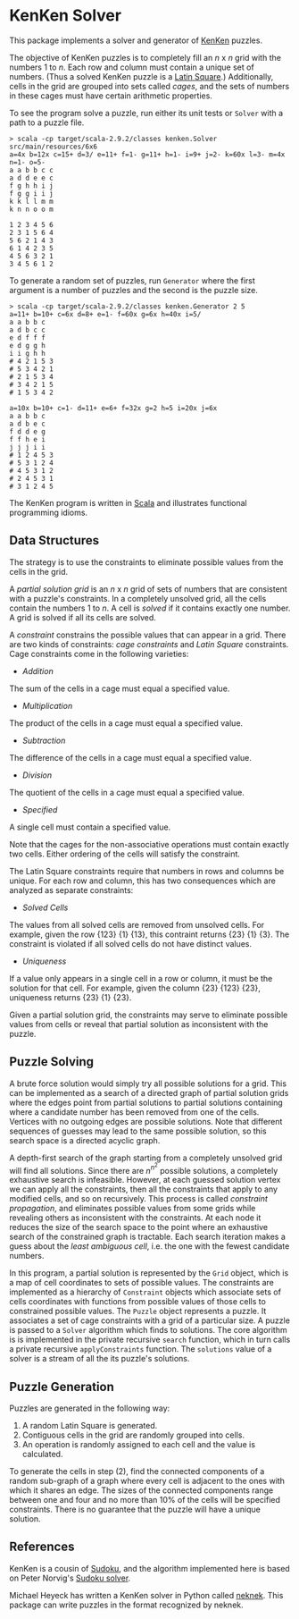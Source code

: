 KenKen Solver
=============

This package implements a solver and generator of [KenKen](http://www.kenken.com) puzzles.

The objective of KenKen puzzles is to completely fill an _n_ x _n_ grid with the numbers 1 to _n_.
Each row and column must contain a unique set of numbers.
(Thus a solved KenKen puzzle is a [Latin Square](http://en.wikipedia.org/wiki/Latin_square).)
Additionally, cells in the grid are grouped into sets called _cages_, and the sets of numbers in these cages must have certain arithmetic properties.

To see the program solve a puzzle, run either its unit tests or `Solver` with a path to a puzzle file.

	> scala -cp target/scala-2.9.2/classes kenken.Solver src/main/resources/6x6
    a=4x b=12x c=15+ d=3/ e=11+ f=1- g=11+ h=1- i=9+ j=2- k=60x l=3- m=4x n=1- o=5-
    a a b b c c
    a d d e e c
    f g h h i j
    f g g i i j
    k k l l m m
    k n n o o m

    1 2 3 4 5 6
    2 3 1 5 6 4
    5 6 2 1 4 3
    6 1 4 2 3 5
    4 5 6 3 2 1
    3 4 5 6 1 2

To generate a random set of puzzles, run `Generator` where the first argument is a number of puzzles and the second is the puzzle size.

	> scala -cp target/scala-2.9.2/classes kenken.Generator 2 5
	a=11+ b=10+ c=6x d=8+ e=1- f=60x g=6x h=40x i=5/
    a a b b c
    a d b c c
    e d f f f
    e d g g h
    i i g h h
    # 4 2 1 5 3
    # 5 3 4 2 1
    # 2 1 5 3 4
    # 3 4 2 1 5
    # 1 5 3 4 2

    a=10x b=10+ c=1- d=11+ e=6+ f=32x g=2 h=5 i=20x j=6x
    a a b b c
    a d b e c
    f d d e g
    f f h e i
    j j j i i
    # 1 2 4 5 3
    # 5 3 1 2 4
    # 4 5 3 1 2
    # 2 4 5 3 1
    # 3 1 2 4 5

The KenKen program is written in [Scala](http://www.scala-lang.org) and illustrates functional programming idioms.

Data Structures
---------------

The strategy is to use the constraints to eliminate possible values from the cells in the grid.

A _partial solution grid_ is an _n_ x _n_ grid of sets of numbers that are consistent with a puzzle's constraints.
In a completely unsolved grid, all the cells contain the numbers 1 to _n_.
A cell is _solved_ if it contains exactly one number.
A grid is solved if all its cells are solved.

A _constraint_ constrains the possible values that can appear in a grid.
There are two kinds of constraints: _cage constraints_ and _Latin Square_ constraints.
Cage constraints come in the following varieties:

* _Addition_

 The sum of the cells in a cage must equal a specified value.
* _Multiplication_

 The product of the cells in a cage must equal a specified value.
* _Subtraction_

 The difference of the cells in a cage must equal a specified value.
* _Division_

 The quotient of the cells in a cage must equal a specified value.
* _Specified_

 A single cell must contain a specified value.

Note that the cages for the non-associative operations must contain exactly two cells.
Either ordering of the cells will satisfy the constraint.

The Latin Square constraints require that numbers in rows and columns be unique.
For each row and column, this has two consequences which are analyzed as separate constraints:

* _Solved Cells_

 The values from all solved cells are removed from unsolved cells.
 For example, given the row {123} {1} {13}, this contraint returns {23} {1} {3}.
 The constraint is violated if all solved cells do not have distinct values.

* _Uniqueness_

 If a value only appears in a single cell in a row or column, it must be the solution for that cell.
 For example, given the column {23} {123} {23}, uniqueness returns {23} {1} {23}.

Given a partial solution grid, the constraints may serve to eliminate possible values from cells or reveal that partial solution as inconsistent with the puzzle.

Puzzle Solving
--------------

A brute force solution would simply try all possible solutions for a grid.
This can be implemented as a search of a directed graph of partial solution grids where the edges point from partial solutions to partial solutions containing where a candidate number has been removed from one of the cells.
Vertices with no outgoing edges are possible solutions.
Note that different sequences of guesses may lead to the same possible solution, so this search space is a directed acyclic graph.

A depth-first search of the graph starting from a completely unsolved grid will find all solutions.
Since there are _n_<sup>_n_<sup>2</sup></sup> possible solutions, a completely exhaustive search is infeasible.
However, at each guessed solution vertex we can apply all the constraints, then all the constraints that apply to any modified cells, and so on recursively.
This process is called _constraint propagation_, and eliminates possible values from some grids while revealing others as inconsistent with the constraints.
At each node it reduces the size of the search space to the point where an exhaustive search of the constrained graph is tractable.
Each search iteration makes a guess about the _least ambiguous cell_, i.e. the one with the fewest candidate numbers.

In this program, a partial solution is represented by the `Grid` object, which is a map of cell coordinates to sets of possible values.
The constraints are implemented as a hierarchy of `Constraint` objects which associate sets of cells coordinates with functions from possible values of those cells to constrained possible values.
The `Puzzle` object represents a puzzle.
It associates a set of cage constraints with a grid of a particular size.
A puzzle is passed to a `Solver` algorithm which finds to solutions.
The core algorithm is is implemented in the private recursive `search` function, which in turn calls a private recursive `applyConstraints` function.
The `solutions` value of a solver is a stream of all the its puzzle's solutions.

Puzzle Generation
-----------------

Puzzles are generated in the following way:

1. A random Latin Square is generated.
2. Contiguous cells in the grid are randomly grouped into cells.
3. An operation is randomly assigned to each cell and the value is calculated.

To generate the cells in step (2), find the connected components of a random sub-graph of a graph where every cell is adjacent to the ones with which it shares an edge.
The sizes of the connected components range between one and four and no more than 10% of the cells will be specified constraints.
There is no guarantee that the puzzle will have a unique solution.

References
----------

KenKen is a cousin of [Sudoku](http://en.wikipedia.org/wiki/Sudoku), and the algorithm implemented here is based on Peter Norvig's [Sudoku solver](http://norvig.com/sudoku.html).

Michael Heyeck has written a KenKen solver in Python called [neknek](http://www.mlsite.net/neknek).
This package can write puzzles in the format recognized by neknek.
